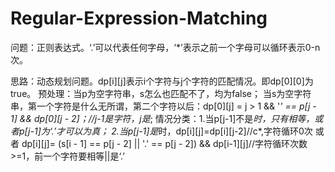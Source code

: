 # Regular-Expression-Matching

问题：正则表达式。‘.’可以代表任何字母，‘*’表示之前一个字母可以循环表示0-n次。

思路：动态规划问题。dp[i][j]表示i个字符与j个字符的匹配情况。即dp[0][0]为true。
预处理：当p为空字符串，s怎么也匹配不了，均为false；
       当s为空字符串，第一个字符是什么无所谓，第二个字符以后：dp[0][j] = j > 1 && '*' == p[j - 1] && dp[0][j - 2]；//j-1是字符，j是*;
情况分类：1.当p[j-1]不是*时，只有相等，或者p[j-1]为‘.’才可以为真；
         2.当p[j-1]是*时，dp[i][j]=dp[i][j-2]//c*,字符循环0次
                     或者 dp[i][j]= (s[i - 1] == p[j - 2] || '.' == p[j - 2]) && dp[i-1][j]//字符循环次数>=1，前一个字符要相等||是‘.’
